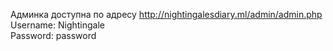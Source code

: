 Админка доступна по адресу http://nightingalesdiary.ml/admin/admin.php<br>
Username: Nightingale<br>
Password: password 
